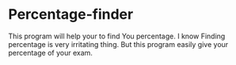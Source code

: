 # Percentage-finder
This program will help your to find You percentage. I know Finding percentage is very irritating thing. But this program easily give your percentage of your exam.
